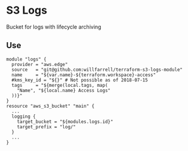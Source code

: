 # S3 Logs
Bucket for logs with lifecycle archiving

## Use
```hcl-terraform
module "logs" {
  provider = "aws.edge"
  source   = "git@github.com:willfarrell/terraform-s3-logs-module"
  name     = "${var.name}-${terraform.workspace}-access"
  #kms_key_id = "${}" # Not possible as of 2018-07-15
  tags     = "${merge(local.tags, map(
    "Name", "${local.name} Access Logs"
  ))}"
}
resource "aws_s3_bucket" "main" {
  ...
  logging {
    target_bucket = "${modules.logs.id}"
    target_prefix = "log/"
  }
  ...
}
```
